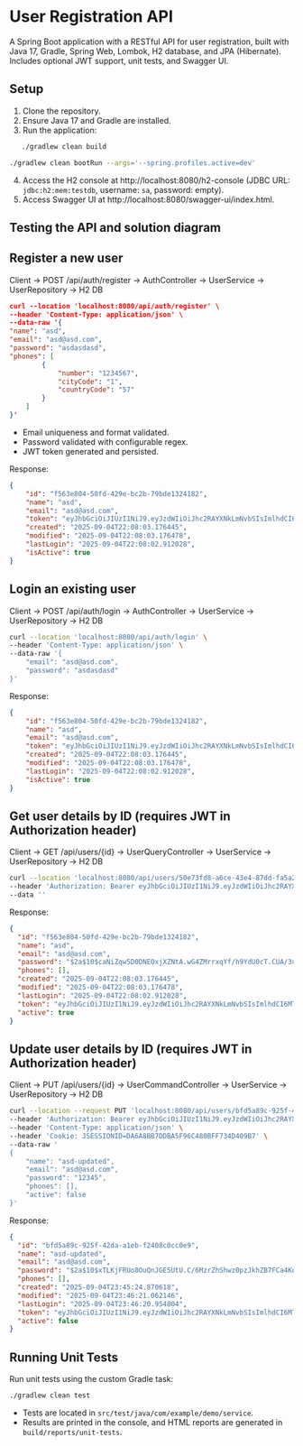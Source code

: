 # User Registration API

A Spring Boot application with a RESTful API for user registration, built with Java 17, Gradle, Spring Web, Lombok, H2 database, and JPA (Hibernate). Includes optional JWT support, unit tests, and Swagger UI.

## Setup
1. Clone the repository.
2. Ensure Java 17 and Gradle are installed.
3. Run the application:
```bash
   ./gradlew clean build
   ```
   ```bash
   ./gradlew clean bootRun --args='--spring.profiles.active=dev'
   ```
4. Access the H2 console at http://localhost:8080/h2-console (JDBC URL: `jdbc:h2:mem:testdb`, username: `sa`, password: empty).
5. Access Swagger UI at http://localhost:8080/swagger-ui/index.html.

## Testing the API and solution diagram
## Register a new user
Client -> POST /api/auth/register -> AuthController -> UserService -> UserRepository -> H2 DB
```json
curl --location 'localhost:8080/api/auth/register' \
--header 'Content-Type: application/json' \
--data-raw '{
"name": "asd",
"email": "asd@asd.com",
"password": "asdasdasd",
"phones": [
        {
            "number": "1234567",
            "cityCode": "1",
            "countryCode": "57"
        }
    ]
}'
```
- Email uniqueness and format validated.
- Password validated with configurable regex.
- JWT token generated and persisted.

Response:
```json
{
    "id": "f563e804-50fd-429e-bc2b-79bde1324182",
    "name": "asd",
    "email": "asd@asd.com",
    "token": "eyJhbGciOiJIUzI1NiJ9.eyJzdWIiOiJhc2RAYXNkLmNvbSIsImlhdCI6MTc1NzA0MTY4MywiZXhwIjoxNzU3MTI4MDgzfQ.IwqQp1QFJXa_YyjIA42Jdgldcsd_1A3NVUyNkhYYiGI",
    "created": "2025-09-04T22:08:03.176445",
    "modified": "2025-09-04T22:08:03.176478",
    "lastLogin": "2025-09-04T22:08:02.912028",
    "isActive": true
}
```

## Login an existing user
Client -> POST /api/auth/login -> AuthController -> UserService -> UserRepository -> H2 DB
```bash 
curl --location 'localhost:8080/api/auth/login' \
--header 'Content-Type: application/json' \
--data-raw '{
    "email": "asd@asd.com",
    "password": "asdasdasd"
}'
```
Response:
```json
{
    "id": "f563e804-50fd-429e-bc2b-79bde1324182",
    "name": "asd",
    "email": "asd@asd.com",
    "token": "eyJhbGciOiJIUzI1NiJ9.eyJzdWIiOiJhc2RAYXNkLmNvbSIsImlhdCI6MTc1NzA0MTY4MywiZXhwIjoxNzU3MTI4MDgzfQ.IwqQp1QFJXa_YyjIA42Jdgldcsd_1A3NVUyNkhYYiGI",
    "created": "2025-09-04T22:08:03.176445",
    "modified": "2025-09-04T22:08:03.176478",
    "lastLogin": "2025-09-04T22:08:02.912028",
    "isActive": true
}
```

## Get user details by ID (requires JWT in Authorization header)
Client -> GET /api/users/{id} -> UserQueryController -> UserService -> UserRepository -> H2 DB
```bash
curl --location 'localhost:8080/api/users/50e73fd8-a6ce-43e4-87dd-fa5a2a49e858' \
--header 'Authorization: Bearer eyJhbGciOiJIUzI1NiJ9.eyJzdWIiOiJhc2RAYXNkLmNvbSIsImlhdCI6MTc1NzAzNDA2MywiZXhwIjoxNzU3MTIwNDYzfQ.ACGOou7kd5EX8YoXcIOmTohwMbHWBlGJxTWsLxR6T1E' \
--data ''
```
Response:
```json
{
  "id": "f563e804-50fd-429e-bc2b-79bde1324182",
  "name": "asd",
  "email": "asd@asd.com",
  "password": "$2a$10$caNiZqw5D0DNEOxjXZNtA.wG4ZMrrxqYf/h9YdU0cT.CUA/3uaUm.",
  "phones": [],
  "created": "2025-09-04T22:08:03.176445",
  "modified": "2025-09-04T22:08:03.176478",
  "lastLogin": "2025-09-04T22:08:02.912028",
  "token": "eyJhbGciOiJIUzI1NiJ9.eyJzdWIiOiJhc2RAYXNkLmNvbSIsImlhdCI6MTc1NzA0MTY4MywiZXhwIjoxNzU3MTI4MDgzfQ.IwqQp1QFJXa_YyjIA42Jdgldcsd_1A3NVUyNkhYYiGI",
  "active": true
}
```

## Update user details by ID (requires JWT in Authorization header)
Client -> PUT /api/users/{id} -> UserCommandController -> UserService -> UserRepository -> H2 DB
```bash
curl --location --request PUT 'localhost:8080/api/users/bfd5a89c-925f-42da-a1eb-f2408c0cc0e9' \
--header 'Authorization: Bearer eyJhbGciOiJIUzI1NiJ9.eyJzdWIiOiJhc2RAYXNkLmNvbSIsImlhdCI6MTc1NzA0NzUzNCwiZXhwIjoxNzU3MTMzOTM0fQ.nXF1ALrTllNYjiNvrjIpOMaHbWQbL5Z8MpQ7opwbp-E' \
--header 'Content-Type: application/json' \
--header 'Cookie: JSESSIONID=DA6A8BB7DDBA5F96C480BFF734D409B7' \
--data-raw '
{
    "name": "asd-updated",
    "email": "asd@asd.com",
    "password": "12345",
    "phones": [],
    "active": false
}'
```
Response:
```json
{
  "id": "bfd5a89c-925f-42da-a1eb-f2408c0cc0e9",
  "name": "asd-updated",
  "email": "asd@asd.com",
  "password": "$2a$10$xTLKjFRUo8OuQnJGE5UtU.C/6MzrZhShwz0pzJkhZB7FCa4KoxGF6",
  "phones": [],
  "created": "2025-09-04T23:45:24.870618",
  "modified": "2025-09-04T23:46:21.062146",
  "lastLogin": "2025-09-04T23:46:20.954804",
  "token": "eyJhbGciOiJIUzI1NiJ9.eyJzdWIiOiJhc2RAYXNkLmNvbSIsImlhdCI6MTc1NzA0NzUzNCwiZXhwIjoxNzU3MTMzOTM0fQ.nXF1ALrTllNYjiNvrjIpOMaHbWQbL5Z8MpQ7opwbp-E",
  "active": false
}
```

## Running Unit Tests
Run unit tests using the custom Gradle task:
```bash
./gradlew clean test
```
- Tests are located in `src/test/java/com/example/demo/service`.
- Results are printed in the console, and HTML reports are generated in `build/reports/unit-tests`.
